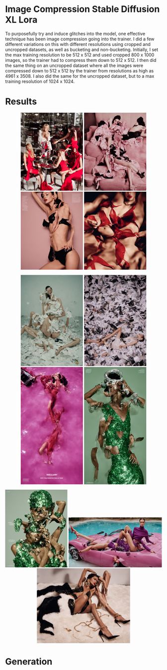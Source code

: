 # Image Compression Stable Diffusion XL Lora

To purposefully try and induce glitches into the model, one effective technique has been image compression going into the trainer. I did a few different variations on this with different 
resolutions using cropped and uncropped datasets, as well as bucketing and non-bucketing. Initially, I set the max training resolution to be 512 x 512 and used cropped 800 x 1000 images, 
so the trainer had to compress them down to 512 x 512. I then did the same thing on an uncropped dataset where all the images were compressed down to 512 x 512 by the trainer from resolutions as 
high as 4961 x 3508. I also did the same for the uncropped dataset, but to a max training resolution of 1024 x 1024.

# Results


<p align="center">
  <img src="images/Compressed1.png" alt="Image 1" width="200"/>
  <img src="images/Compressed2.png" alt="Image 2" width="200"/>
  <img src="images/Compressed3.png" alt="Image 3" width="200"/>
  <img src="images/Compressed5.png" alt="Image 3" width="200"/>
</p>

<p align="center">
  <img src="images/Compressed10.png" alt="Image 1" width="200"/>
  <img src="images/Compressed11.png" alt="Image 2" width="200"/>
  <img src="images/Compressed12.png" alt="Image 3" width="200"/>
  <img src="images/Compressed13.png" alt="Image 3" width="200"/>
</p>

<p align="center">
  <img src="images/Compressed14.png" alt="Image 1" width="200"/>
  <img src="images/Compressed15.png" alt="Image 2" width="300"/>
  <img src="images/compressed16.png" alt="Image 2" width="300"/>
</p>

# Generation






